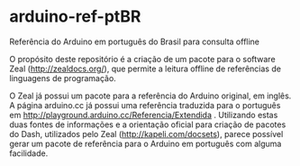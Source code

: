 arduino-ref-ptBR
================

Referência do Arduino em português do Brasil para consulta offline

O propósito deste repositório é a criação de um pacote para o software Zeal (http://zealdocs.org/), que permite a leitura offline de referências de linguagens de programação.

O Zeal já possui um pacote para a referência do Arduino original, em inglês. A página arduino.cc já possui uma referência traduzida para o português em http://playground.arduino.cc/Referencia/Extendida . Utilizando estas duas fontes de informações e a orientação oficial para criação de pacotes do Dash, utilizados pelo Zeal (http://kapeli.com/docsets), parece possível gerar um pacote de referência para o Arduino em português com alguma facilidade.

